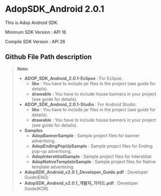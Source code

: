 # AdopSDK_Android 2.0.1

This is Adop Android SDK.


Minimum SDK Version : API 16

Compile SDK Version : API 26

## Github File Path description

> **Note:**
> - **ADOP_SDK_Android_2.0.1-Eclipse** : For Eclipse. 
>   - **libs** : You have to include jar files in the project (see guide for details).
>   - **drawable** : You have to include house banners in your project (see guide for details).
> - **ADOP_SDK_Android_2.0.1-Studio** : For Android Studio. 
>   - **libs** : You have to include jar files in the project (see guide for details).
>   - **drawable** : You have to include house banners in your project (see guide for details).
> - **Samples**
>   - **AdopBannerSample** : Sample project files for banner advertising.
>   - **AdopEndingPopUpSample** : Sample project files for Ending pop-up advertising.
>   - **AdopInterstitialSample** : Sample project files for Interstitial.
>   - **AdopNativeTemplateSample** : Sample project files for Native template advertising.
> - **AdopSDK_Android_v2.0.1_Developer_Guide.pdf** : Developer Guide(ENG)
> - **AdopSDK_Android_v2.0.1_개발자_가이드.pdf** : Developer Guide(KOR)